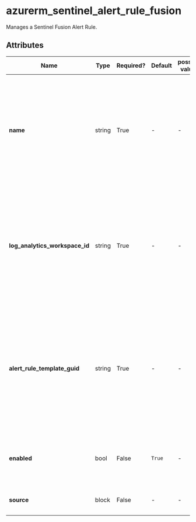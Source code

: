 # azurerm_sentinel_alert_rule_fusion

Manages a Sentinel Fusion Alert Rule.

## Attributes

| Name | Type | Required? | Default  | possible values | Description |
| ---- | ---- | --------- | -------- | ----------- | ----------- |
| **name** | string | True | -  |  -  | The name which should be used for this Sentinel Fusion Alert Rule. Changing this forces a new Sentinel Fusion Alert Rule to be created. | 
| **log_analytics_workspace_id** | string | True | -  |  -  | The ID of the Log Analytics Workspace this Sentinel Fusion Alert Rule belongs to. Changing this forces a new Sentinel Fusion Alert Rule to be created. | 
| **alert_rule_template_guid** | string | True | -  |  -  | The GUID of the alert rule template which is used for this Sentinel Fusion Alert Rule. Changing this forces a new Sentinel Fusion Alert Rule to be created. | 
| **enabled** | bool | False | `True`  |  -  | Should this Sentinel Fusion Alert Rule be enabled? Defaults to `true`. | 
| **source** | block | False | -  |  -  | One or more `source` blocks. | 

